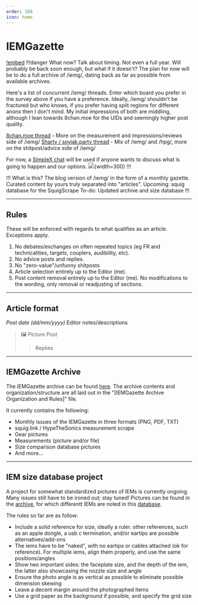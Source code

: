 ```yaml
---
order: 100
icon: home
---
```


# IEMGazette


[!embed](https://cryptpad.fr/form/#/2/form/view/Eh2vBQ5uzfhizpnnYWU7FBqJt3sK2eiI5auiqD4-lRY/embed/)
!!!danger What now?
Talk about timing. Not even a full year. Will probably be back soon enough, but what if it doesn't?
The plan for now will be to do a full archive of /iemg/, dating back as far as possible from available archives.

Here's a list of concurrent /iemg/ threads. Enter which board you prefer in the survey above if you have a preference. Ideally, /iemg/ shouldn't be fractured but who knows, if you prefer having split regions for different anons then I don't mind. My initial impressions of both are middling, although I lean towards 8chan.moe for the UIDs and seemingly higher post quality.

[8chan.moe thread](https://8chan.moe/t/res/17869.html) - More on the measurement and impressions/reviews side of /iemg/
[Sharty / soyjak.party thread](https://www.soyjak.st/tech/thread/5486.html) - Mix of /iemg/ and /hpg/, more on the shitpost/advice side of /iemg/


For now, a [SimpleX chat](https://simplex.chat/contact#/?v=2-7&smp=smp%3A%2F%2F1OwYGt-yqOfe2IyVHhxz3ohqo3aCCMjtB-8wn4X_aoY%3D%40smp11.simplex.im%2FJI2RGyykbaYWF8UVH2vCp5AN6TpoE6gE%23%2F%3Fv%3D1-3%26dh%3DMCowBQYDK2VuAyEAWUPhhQmk1HQNd3kgpoMc7sBfeHdYUUxFMzGl7ls3wUw%253D%26srv%3D6ioorbm6i3yxmuoezrhjk6f6qgkc4syabh7m3so74xunb5nzr4pwgfqd.onion&data=%7B%22groupLinkId%22%3A%22LfNt1CKFAj11qOR7Di6p0A%3D%3D%22%7D) will be used if anyone wants to discuss what is going to happen and our options.
![](https://i.postimg.cc/y86dq7qX/SimpleX.png){width=300} 
!!!



!!! What is this?
The blog version of /iemg/ in the form of a monthly gazette.
Curated content by yours truly separated into "articles". 
Upcoming: squig database for the SquigScrape
To-do: Updated archive and size database
!!!			

***
## Rules
These will be enforced with regards to what qualifies as an article. Exceptions apply.
1. No debates/exchanges on often repeated topics (eg FR and technicalities, targets, couplers, audibility, etc).
2. No advice posts and replies. 
3. No "zero-value"/unfunny shitposts
4. Article selection entirely up to the Editor (me). 
5. Post content removal entirely up to the Editor (me). No modifications to the wording, only removal or readjusting of sections.


***
## Article format 
*Post date (dd/mm/yyyy)*
Editor notes/descriptions
>🖼️ Picture
>Post
>>Replies


***
## IEMGazette Archive

The IEMGazette archive can be found [here](https://mega.nz/folder/cchSBaBQ#WwAguZeGclZkxzvwVNSryQ). The archive contents and organization/structure are all laid out in the "\[IEMGazette Archive Organization and Rules\]" file.  

It currently contains the following:
- Monthly issues of the IEMGazette in three formats (PNG, PDF, TXT)
- squig.link / HypeTheSonics measurement scrape
- Gear pictures
- Measurements (picture and/or file)
- Size comparison database pictures
- And more...

***
## IEM size database project

A project for somewhat standardized pictures of IEMs is currently ongoing. Many issues still have to be ironed out; stay tuned!
Pictures can be found in the [archive](https://mega.nz/folder/cchSBaBQ#WwAguZeGclZkxzvwVNSryQ), for which differentt IEMs are noted in this [database](https://cryptpad.fr/sheet/#/2/sheet/view/n2mA+-1PHR6zeFf7yeCm9bRbwlL993dLZajDduujqsI/embed/).

The rules so far are as follow:
- Include a solid reference for size, ideally a ruler. other references, such as an apple dongle, a usb c termination, and/or eartips are possible alternatives/add-ons
- The iems have to be "naked", with no eartips or cables attached (ok for reference). For multiple iems, align them properly, and use the same positions/angles
- Show two important sides: the faceplate size, and the depth of the iem, the latter also showcasing the nozzle size and angle
- Ensure the photo angle is as vertical as possible to eliminate possible dimension skewing
- Leave a decent margin around the photographed items
- Use a grid paper as the background if possible, and specify the grid size
